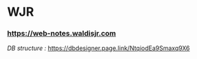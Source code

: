 # **WJR**

### https://web-notes.waldisjr.com



_DB structure :_
https://dbdesigner.page.link/NtqiodEa9Smaxq9X6


